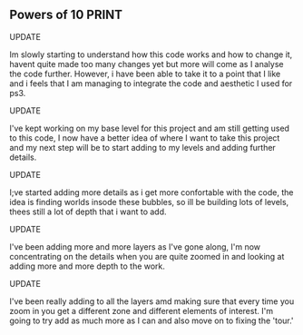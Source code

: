 ## Powers of 10 PRINT

UPDATE

Im slowly starting to understand how this code works and how to change it, havent quite made too many changes yet but more will come as I analyse the code further. However, i have been able to take it to a point that I like and i feels that I am managing to integrate the code and aesthetic I used for ps3.

UPDATE

I've kept working on my base level for this project and am still getting used to this code, I now have a better idea of where I want to take this project and my next step will be to start adding to my levels and adding further details.

UPDATE

I;ve started adding more details as i get more confortable with the code, the idea is finding worlds insode these bubbles, so ill be building lots of levels, thees still a lot of depth that i want to add.

UPDATE

I've been adding more and more layers as I've gone along, I'm now concentrating on the details when you are quite zoomed in and looking at adding more and more depth to the work.

UPDATE 

I've been really adding to all the layers amd making sure that every time you zoom in you get a different zone and different elements of interest. I'm going to try add as much more as I can and also move on to fixing the 'tour.'

